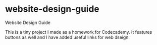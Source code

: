 # website-design-guide
Website Design Guide

This is a tiny project I made as a homework for Codecademy.
It features buttons as well and I have added useful links for web dseign.
